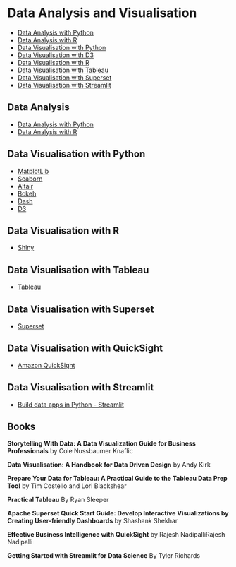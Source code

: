 
# Data Analysis and Visualisation

- [Data Analysis with Python](DataAnalysisPython)
- [Data Analysis with R](DataAnalysisR)
- [Data Visualisation with Python](#Data-Visualisation-with-python)
- [Data Visualisation with D3](#Data-Visualisation-with-d3)
- [Data Visualisation with R](#Data-Visualisation-with-r)
- [Data Visualisation with Tableau](#Data-Visualisation-with-tableau)
- [Data Visualisation with Superset](Superset)
- [Data Visualisation with Streamlit](Streamlit)
## Data Analysis 

- [Data Analysis with Python](DataAnalysisPython)
- [Data Analysis with R](DataAnalysisR)

## Data Visualisation with Python

* [MatplotLib](https://matplotlib.org/)
* [Seaborn](https://seaborn.pydata.org/)
* [Altair](https://github.com/altair-viz)
* [Bokeh](https://github.com/bokeh/bokeh)
* [Dash](https://dash.plot.ly/getting-started)
* [D3](https://d3js.org/)


## Data Visualisation with R

* [Shiny](https://shiny.rstudio.com/)


## Data Visualisation with Tableau

* [Tableau](https://www.tableau.com/learn)

## Data Visualisation with Superset

* [Superset](Superset)

## Data Visualisation with QuickSight

* [Amazon QuickSight](QuickSight)


## Data Visualisation with Streamlit 

* [Build data apps in Python - Streamlit](https://github.com/streamlit)


## Books

**Storytelling With Data: A Data Visualization Guide for Business Professionals** by Cole Nussbaumer Knaflic

**Data Visualisation: A Handbook for Data Driven Design** by Andy Kirk


**Prepare Your Data for Tableau: A Practical Guide to the Tableau Data Prep Tool** by Tim Costello and Lori Blackshear

**Practical Tableau** By Ryan Sleeper

**Apache Superset Quick Start Guide: Develop Interactive Visualizations by Creating User-friendly Dashboards** by Shashank Shekhar

**Effective Business Intelligence with QuickSight** by Rajesh NadipalliRajesh Nadipalli

**Getting Started with Streamlit for Data Science** By Tyler Richards


